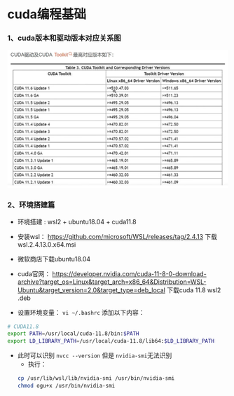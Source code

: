 # cuda编程基础

### 1、cuda版本和驱动版本对应关系图
![cuda版本和驱动版本对应关系图](./img/cuda-version.png)

### 2、环境搭建篇
- 环境搭建 :  wsl2 + ubuntu18.04 +  cuda11.8
- 安装wsl：
    https://github.com/microsoft/WSL/releases/tag/2.4.13 
    下载 wsl.2.4.13.0.x64.msi

- 微软商店下载ubuntu18.04

- cuda官网：
    https://developer.nvidia.com/cuda-11-8-0-download-archive?target_os=Linux&target_arch=x86_64&Distribution=WSL-Ubuntu&target_version=2.0&target_type=deb_local
下载cuda 11.8 wsl2 .deb

- 设置环境变量： `vi ~/.bashrc` 添加以下内容：


```sh
# CUDA11.8
export PATH=/usr/local/cuda-11.8/bin:$PATH
export LD_LIBRARY_PATH=/usr/local/cuda-11.8/lib64:$LD_LIBRARY_PATH
```

- 此时可以识别 `nvcc --version` 但是 `nvidia-smi`无法识别
    - 执行：
    ```sh
    cp /usr/lib/wsl/lib/nvidia-smi /usr/bin/nvidia-smi
    chmod ogu+x /usr/bin/nvidia-smi
    ```